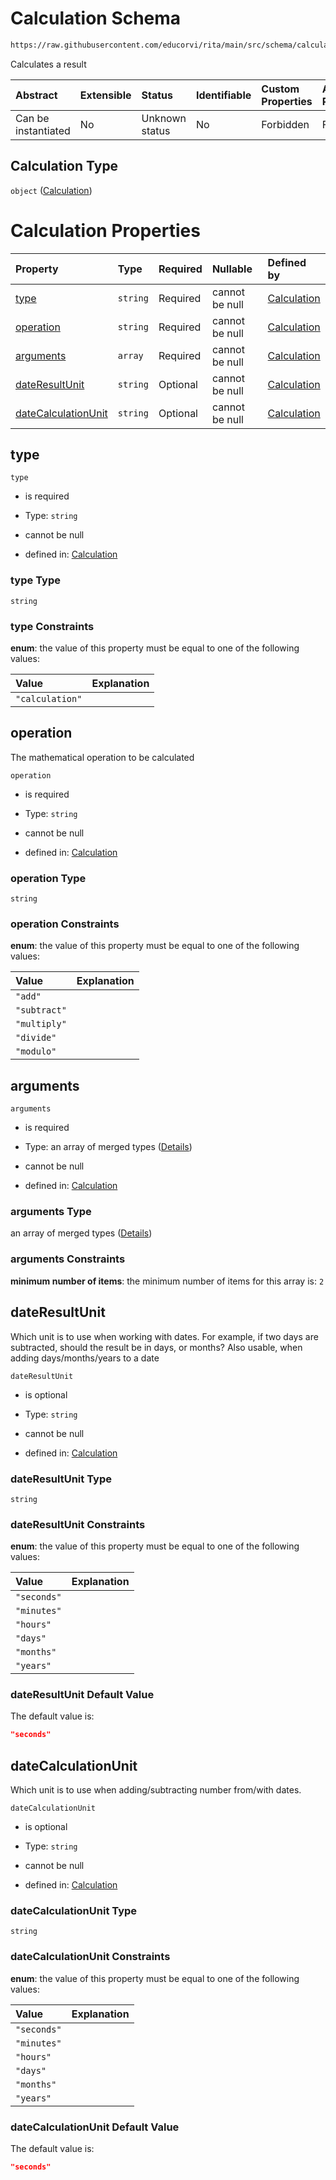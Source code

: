 # Calculation Schema

```txt
https://raw.githubusercontent.com/educorvi/rita/main/src/schema/calculation.json
```

Calculates a result

| Abstract            | Extensible | Status         | Identifiable | Custom Properties | Additional Properties | Access Restrictions | Defined In                                                                   |
| :------------------ | :--------- | :------------- | :----------- | :---------------- | :-------------------- | :------------------ | :--------------------------------------------------------------------------- |
| Can be instantiated | No         | Unknown status | No           | Forbidden         | Forbidden             | none                | [calculation.json](../../src/schema/calculation.json "open original schema") |

## Calculation Type

`object` ([Calculation](calculation.md))

# Calculation Properties

| Property                                    | Type     | Required | Nullable       | Defined by                                                                                                                                                                      |
| :------------------------------------------ | :------- | :------- | :------------- | :------------------------------------------------------------------------------------------------------------------------------------------------------------------------------ |
| [type](#type)                               | `string` | Required | cannot be null | [Calculation](calculation-properties-type.md "https://raw.githubusercontent.com/educorvi/rita/main/src/schema/calculation.json#/properties/type")                               |
| [operation](#operation)                     | `string` | Required | cannot be null | [Calculation](calculation-properties-operation.md "https://raw.githubusercontent.com/educorvi/rita/main/src/schema/calculation.json#/properties/operation")                     |
| [arguments](#arguments)                     | `array`  | Required | cannot be null | [Calculation](calculation-properties-arguments.md "https://raw.githubusercontent.com/educorvi/rita/main/src/schema/calculation.json#/properties/arguments")                     |
| [dateResultUnit](#dateresultunit)           | `string` | Optional | cannot be null | [Calculation](calculation-properties-dateresultunit.md "https://raw.githubusercontent.com/educorvi/rita/main/src/schema/calculation.json#/properties/dateResultUnit")           |
| [dateCalculationUnit](#datecalculationunit) | `string` | Optional | cannot be null | [Calculation](calculation-properties-datecalculationunit.md "https://raw.githubusercontent.com/educorvi/rita/main/src/schema/calculation.json#/properties/dateCalculationUnit") |

## type



`type`

*   is required

*   Type: `string`

*   cannot be null

*   defined in: [Calculation](calculation-properties-type.md "https://raw.githubusercontent.com/educorvi/rita/main/src/schema/calculation.json#/properties/type")

### type Type

`string`

### type Constraints

**enum**: the value of this property must be equal to one of the following values:

| Value           | Explanation |
| :-------------- | :---------- |
| `"calculation"` |             |

## operation

The mathematical operation to be calculated

`operation`

*   is required

*   Type: `string`

*   cannot be null

*   defined in: [Calculation](calculation-properties-operation.md "https://raw.githubusercontent.com/educorvi/rita/main/src/schema/calculation.json#/properties/operation")

### operation Type

`string`

### operation Constraints

**enum**: the value of this property must be equal to one of the following values:

| Value        | Explanation |
| :----------- | :---------- |
| `"add"`      |             |
| `"subtract"` |             |
| `"multiply"` |             |
| `"divide"`   |             |
| `"modulo"`   |             |

## arguments



`arguments`

*   is required

*   Type: an array of merged types ([Details](calculation-properties-arguments-items.md))

*   cannot be null

*   defined in: [Calculation](calculation-properties-arguments.md "https://raw.githubusercontent.com/educorvi/rita/main/src/schema/calculation.json#/properties/arguments")

### arguments Type

an array of merged types ([Details](calculation-properties-arguments-items.md))

### arguments Constraints

**minimum number of items**: the minimum number of items for this array is: `2`

## dateResultUnit

Which unit is to use when working with dates. For example, if two days are subtracted, should the result be in days, or months? Also usable, when adding days/months/years to a date

`dateResultUnit`

*   is optional

*   Type: `string`

*   cannot be null

*   defined in: [Calculation](calculation-properties-dateresultunit.md "https://raw.githubusercontent.com/educorvi/rita/main/src/schema/calculation.json#/properties/dateResultUnit")

### dateResultUnit Type

`string`

### dateResultUnit Constraints

**enum**: the value of this property must be equal to one of the following values:

| Value       | Explanation |
| :---------- | :---------- |
| `"seconds"` |             |
| `"minutes"` |             |
| `"hours"`   |             |
| `"days"`    |             |
| `"months"`  |             |
| `"years"`   |             |

### dateResultUnit Default Value

The default value is:

```json
"seconds"
```

## dateCalculationUnit

Which unit is to use when adding/subtracting number from/with dates.

`dateCalculationUnit`

*   is optional

*   Type: `string`

*   cannot be null

*   defined in: [Calculation](calculation-properties-datecalculationunit.md "https://raw.githubusercontent.com/educorvi/rita/main/src/schema/calculation.json#/properties/dateCalculationUnit")

### dateCalculationUnit Type

`string`

### dateCalculationUnit Constraints

**enum**: the value of this property must be equal to one of the following values:

| Value       | Explanation |
| :---------- | :---------- |
| `"seconds"` |             |
| `"minutes"` |             |
| `"hours"`   |             |
| `"days"`    |             |
| `"months"`  |             |
| `"years"`   |             |

### dateCalculationUnit Default Value

The default value is:

```json
"seconds"
```
